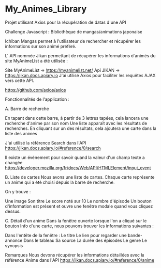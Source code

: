 # My_Animes_Library
Projet utilisant Axios pour la récupération de datas d'une API

Challenge Javascript : Bibliothèque de mangas/animations japonaise

Ichiban Mangas permet à l'utilisateur de rechercher et récupérer les informations sur son animé préféré.

L' API nommée Jikan permettant de récupérer les informations d'animés du site MyAnimeList a été utilisée :

Site MyAnimeList => https://myanimelist.net/
Api JIKAN => https://jikan.docs.apiary.io
J'ai utilisé Axios pour faciliter les requêtes AJAX vers cette API.

https://github.com/axios/axios

Fonctionnalités de l'application :


A. Barre de recherche

En tapant dans cette barre, à partir de 3 lettres tapées, cela lancera une recherche d'anime par son nom
Une liste apparaît avec les résultats de recherches. En cliquant sur un des résultats, cela ajoutera une carte dans la liste des animes

J'ai utilisé la référence Search dans l'API
https://jikan.docs.apiary.io/#reference/0/search

Il existe un évènement pour savoir quand la valeur d'un champ texte a changée
https://developer.mozilla.org/fr/docs/Web/API/HTMLElement/input_event


B. Liste de cartes
Nous avons une liste de cartes. Chaque carte représente un anime qui a été choisi depuis la barre de recherche.

On y trouve :

Une image
Son titre
Le score noté sur 10
Le nombre d'épisode
Un bouton d'information est présent et ouvre une fenêtre modale quand vous cliquez dessus.

C. Détail d'un anime
Dans la fenêtre ouverte lorsque l'on a cliqué sur le bouton Info d'une carte, nous pouvons trouver les informations suivantes :

Dans l'entête de la fenêtre :
Le titre
Le lien pour regarder une bande-annonce
Dans le tableau
Sa source
La durée des épisodes
Le genre
Le synopsis

Remarques
Nous devons récupérer les informations détaillées avec la référence Anime dans l'API
https://jikan.docs.apiary.io/#reference/0/anime


